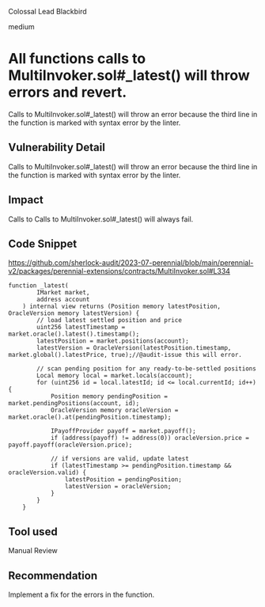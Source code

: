Colossal Lead Blackbird

medium

# All functions calls to MultiInvoker.sol#_latest() will throw errors and revert.
Calls to MultiInvoker.sol#_latest() will throw an error because the third line in the function is marked with syntax error by the linter.

## Vulnerability Detail
Calls to MultiInvoker.sol#_latest() will throw an error because the third line in the function is marked with syntax error by the linter.
## Impact
Calls to Calls to MultiInvoker.sol#_latest() will always fail.

## Code Snippet
https://github.com/sherlock-audit/2023-07-perennial/blob/main/perennial-v2/packages/perennial-extensions/contracts/MultiInvoker.sol#L334

```solidity
function _latest(
        IMarket market,
        address account
    ) internal view returns (Position memory latestPosition, OracleVersion memory latestVersion) {
        // load latest settled position and price
        uint256 latestTimestamp = market.oracle().latest().timestamp();
        latestPosition = market.positions(account); 
        latestVersion = OracleVersion(latestPosition.timestamp, market.global().latestPrice, true);//@audit-issue this will error.

        // scan pending position for any ready-to-be-settled positions
        Local memory local = market.locals(account);
        for (uint256 id = local.latestId; id <= local.currentId; id++) {
            Position memory pendingPosition = market.pendingPositions(account, id);
            OracleVersion memory oracleVersion = market.oracle().at(pendingPosition.timestamp);

            IPayoffProvider payoff = market.payoff();
            if (address(payoff) != address(0)) oracleVersion.price = payoff.payoff(oracleVersion.price);

            // if versions are valid, update latest
            if (latestTimestamp >= pendingPosition.timestamp && oracleVersion.valid) {
                latestPosition = pendingPosition;
                latestVersion = oracleVersion;
            }
        }
    }

```
## Tool used
Manual Review

## Recommendation
Implement a fix for the errors in the function.